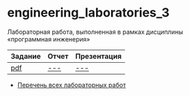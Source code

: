 # engineering_laboratories_3

Лабораторная работа, выполненная в рамках дисциплины «программная инженерия» 

| Задание | Отчет | Презентация |
|---------|-------|-------------|
| [pdf](https://github.com/BFI-2202/engineering_laboratories/blob/2a3e3d864ecec2b940646c2334fd25a7cb661ef2/semester_01/laboratory_03.pdf) | [---]() | [---]() |

* [Перечень всех лабораторных работ](https://github.com/BFI-2202/engineering_laboratories)

